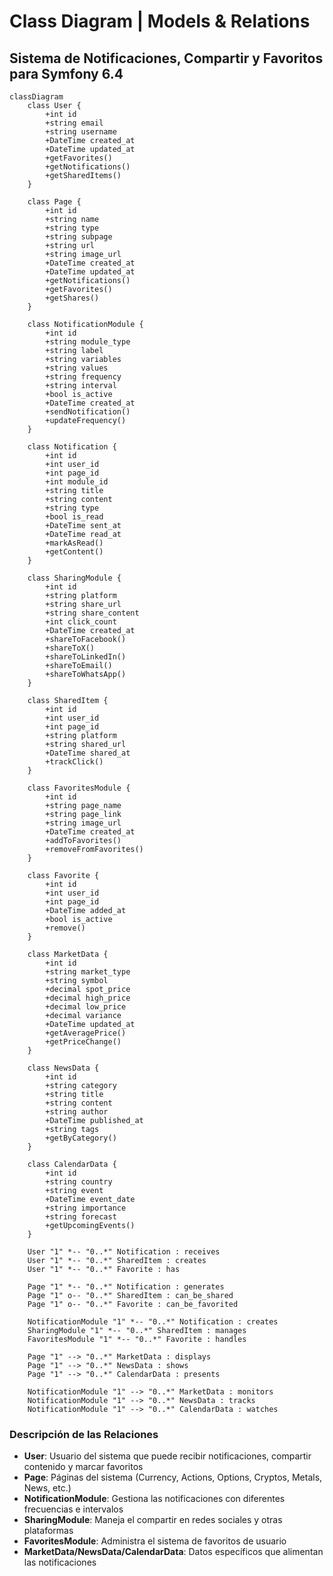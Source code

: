 # Class Diagram | Models & Relations

## Sistema de Notificaciones, Compartir y Favoritos para Symfony 6.4

```mermaid
classDiagram
    class User {
        +int id
        +string email
        +string username
        +DateTime created_at
        +DateTime updated_at
        +getFavorites()
        +getNotifications()
        +getSharedItems()
    }

    class Page {
        +int id
        +string name
        +string type
        +string subpage
        +string url
        +string image_url
        +DateTime created_at
        +DateTime updated_at
        +getNotifications()
        +getFavorites()
        +getShares()
    }

    class NotificationModule {
        +int id
        +string module_type
        +string label
        +string variables
        +string values
        +string frequency
        +string interval
        +bool is_active
        +DateTime created_at
        +sendNotification()
        +updateFrequency()
    }

    class Notification {
        +int id
        +int user_id
        +int page_id
        +int module_id
        +string title
        +string content
        +string type
        +bool is_read
        +DateTime sent_at
        +DateTime read_at
        +markAsRead()
        +getContent()
    }

    class SharingModule {
        +int id
        +string platform
        +string share_url
        +string share_content
        +int click_count
        +DateTime created_at
        +shareToFacebook()
        +shareToX()
        +shareToLinkedIn()
        +shareToEmail()
        +shareToWhatsApp()
    }

    class SharedItem {
        +int id
        +int user_id
        +int page_id
        +string platform
        +string shared_url
        +DateTime shared_at
        +trackClick()
    }

    class FavoritesModule {
        +int id
        +string page_name
        +string page_link
        +string image_url
        +DateTime created_at
        +addToFavorites()
        +removeFromFavorites()
    }

    class Favorite {
        +int id
        +int user_id
        +int page_id
        +DateTime added_at
        +bool is_active
        +remove()
    }

    class MarketData {
        +int id
        +string market_type
        +string symbol
        +decimal spot_price
        +decimal high_price
        +decimal low_price
        +decimal variance
        +DateTime updated_at
        +getAveragePrice()
        +getPriceChange()
    }

    class NewsData {
        +int id
        +string category
        +string title
        +string content
        +string author
        +DateTime published_at
        +string tags
        +getByCategory()
    }

    class CalendarData {
        +int id
        +string country
        +string event
        +DateTime event_date
        +string importance
        +string forecast
        +getUpcomingEvents()
    }

    User "1" *-- "0..*" Notification : receives
    User "1" *-- "0..*" SharedItem : creates
    User "1" *-- "0..*" Favorite : has

    Page "1" *-- "0..*" Notification : generates
    Page "1" o-- "0..*" SharedItem : can_be_shared
    Page "1" o-- "0..*" Favorite : can_be_favorited

    NotificationModule "1" *-- "0..*" Notification : creates
    SharingModule "1" *-- "0..*" SharedItem : manages
    FavoritesModule "1" *-- "0..*" Favorite : handles

    Page "1" --> "0..*" MarketData : displays
    Page "1" --> "0..*" NewsData : shows
    Page "1" --> "0..*" CalendarData : presents

    NotificationModule "1" --> "0..*" MarketData : monitors
    NotificationModule "1" --> "0..*" NewsData : tracks
    NotificationModule "1" --> "0..*" CalendarData : watches
```

### Descripción de las Relaciones

-   **User**: Usuario del sistema que puede recibir notificaciones, compartir contenido y marcar favoritos
-   **Page**: Páginas del sistema (Currency, Actions, Options, Cryptos, Metals, News, etc.)
-   **NotificationModule**: Gestiona las notificaciones con diferentes frecuencias e intervalos
-   **SharingModule**: Maneja el compartir en redes sociales y otras plataformas
-   **FavoritesModule**: Administra el sistema de favoritos de usuario
-   **MarketData/NewsData/CalendarData**: Datos específicos que alimentan las notificaciones
